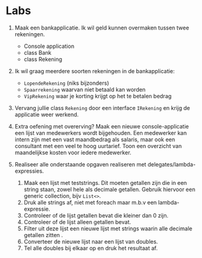 # Labs

1. Maak een bankapplicatie. Ik wil geld kunnen overmaken tussen twee rekeningen.
   - Console application
   - class Bank
   - class Rekening

2. Ik wil graag meerdere soorten rekeningen in de bankapplicatie:
   - `LopendeRekening` (niks bijzonders)
   - `Spaarrekening` waarvan niet betaald kan worden
   - `VipRekening` waar je korting krijgt op het te betalen bedrag

3. Vervang jullie class `Rekening` door een interface `IRekening` en krijg de applicatie weer werkend.

4. Extra oefening met overerving? Maak een nieuwe console-applicatie een lijst van medewerkers wordt bijgehouden. Een medewerker kan intern zijn met een vast maandbedrag als salaris, maar ook een consultant met een veel te hoog uurtarief. Toon een overzicht van maandelijkse kosten voor iedere medewerker.

5. Realiseer alle onderstaande opgaven realiseren met delegates/lambda-expressies.
   1. Maak een lijst met teststrings. Dit moeten getallen zijn die in een string staan, zowel hele als decimale getallen. Gebruik hiervoor een generic collection, bijv `List<>`.
   2. Druk alle strings af, niet met foreach maar m.b.v een lambda-expressie.
   3. Controleer of de lijst getallen bevat die kleiner dan 0 zijn.
   4. Controleer of de lijst alleen getallen bevat.
   5. Filter uit deze lijst een nieuwe lijst met strings waarin alle decimale getallen zitten .
   6. Converteer de nieuwe lijst naar een lijst van doubles.
   7. Tel alle doubles bij elkaar op en druk het resultaat af.


